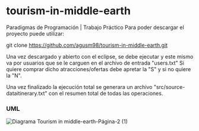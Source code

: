 # tourism-in-middle-earth
Paradigmas de Programación | Trabajo Práctico
Para poder descargar el proyecto puede utilizar:

git clone https://github.com/agusm98/tourism-in-middle-earth.git

Una vez descargado y abierto con el eclipse, se debe ejecutar y este mismo va por usuarios que se le carguen en el archivo de entrada "users.txt"
Si quiere comprar dicho atracciones/ofertas debe apretar la "S" y si no quiere la "N".

Una vez finalizado la ejecución total se generara un archivo "src/source-dataitinerary.txt" con el resumen total de todas las operaciones.

### UML
![Diagrama Tourism in middle-earth-Página-2 (1)](https://github.com/agusm98/tourism-in-middle-earth/assets/66183071/2f01b82a-1d26-4ee6-997c-24948c9881de)
